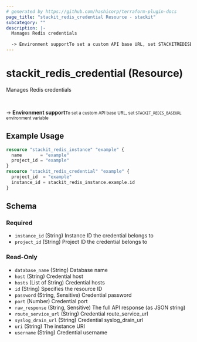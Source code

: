 ```yaml
---
# generated by https://github.com/hashicorp/terraform-plugin-docs
page_title: "stackit_redis_credential Resource - stackit"
subcategory: ""
description: |-
  Manages Redis credentials
  
  -> Environment supportTo set a custom API base URL, set STACKITREDISBASEURL environment variable
---
```


# stackit_redis_credential (Resource)

Manages Redis credentials

<br />

-> __Environment support__<small>To set a custom API base URL, set <code>STACKIT_REDIS_BASEURL</code> environment variable </small>

## Example Usage

```terraform
resource "stackit_redis_instance" "example" {
  name       = "example"
  project_id = "example"
}
resource "stackit_redis_credential" "example" {
  project_id  = "example"
  instance_id = stackit_redis_instance.example.id
}
```

<!-- schema generated by tfplugindocs -->
## Schema

### Required

- `instance_id` (String) Instance ID the credential belongs to
- `project_id` (String) Project ID the credential belongs to

### Read-Only

- `database_name` (String) Database name
- `host` (String) Credential host
- `hosts` (List of String) Credential hosts
- `id` (String) Specifies the resource ID
- `password` (String, Sensitive) Credential password
- `port` (Number) Credential port
- `raw_response` (String, Sensitive) The full API response (as JSON string)
- `route_service_url` (String) Credential route_service_url
- `syslog_drain_url` (String) Credential syslog_drain_url
- `uri` (String) The instance URI
- `username` (String) Credential username


